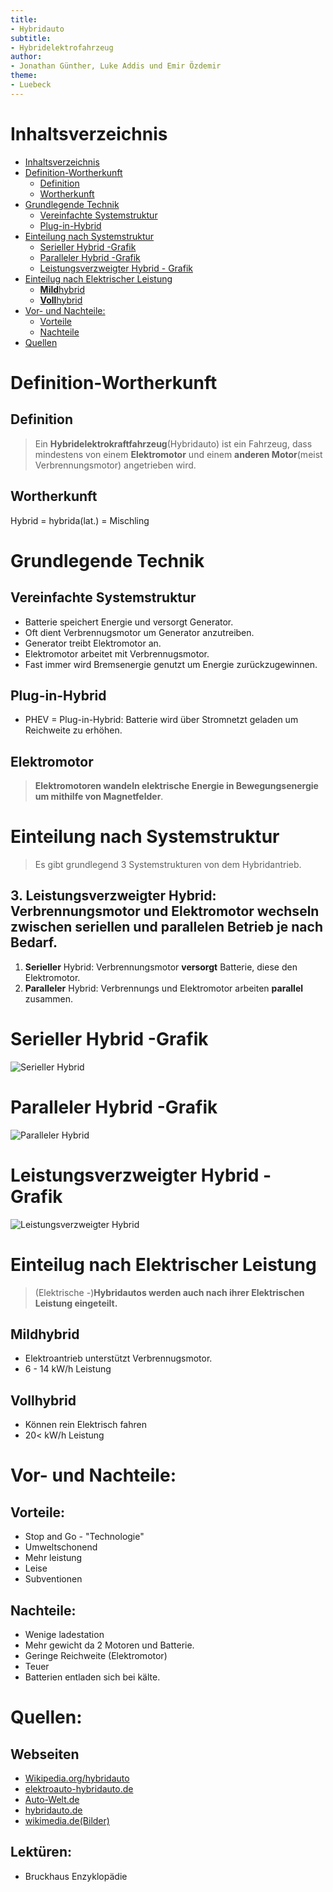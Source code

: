 ```yaml
---
title:
- Hybridauto
subtitle:
- Hybridelektrofahrzeug
author:
- Jonathan Günther, Luke Addis und Emir Özdemir
theme:
- Luebeck
---
```


# Inhaltsverzeichnis

   * [Inhaltsverzeichnis](#inhaltsverzeichnis)
   * [Definition-Wortherkunft](#definition-wortherkunft)
      * [Definition](#definition)
      * [Wortherkunft](#wortherkunft)
   * [Grundlegende Technik](#grundlegende-technik)
      * [Vereinfachte Systemstruktur](#vereinfachte-systemstruktur)
      * [Plug-in-Hybrid](#plug-in-hybrid)
   * [Einteilung nach Systemstruktur](#einteilung-nach-systemstruktur)
      * [Serieller Hybrid -Grafik](#serieller-hybrid--grafik)
      * [Paralleler Hybrid -Grafik](#paralleler-hybrid--grafik)
      * [Leistungsverzweigter Hybrid - Grafik](#leistungsverzweigter-hybrid---grafik)
   * [Einteilug nach Elektrischer Leistung](#einteilug-nach-elektrischer-leistung)
      * [<strong>Mild</strong>hybrid](#mildhybrid)
      * [<strong>Voll</strong>hybrid](#vollhybrid)
   * [Vor- und Nachteile:](#vor--und-nachteile)
      * [Vorteile](#vorteile)
      * [Nachteile](#nachteile)
   * [Quellen](#quellen)



# Definition-Wortherkunft
## Definition

> Ein **Hybridelektrokraftfahrzeug**(Hybridauto) ist ein Fahrzeug, dass mindestens von einem **Elektromotor** und einem **anderen Motor**(meist Verbrennungsmotor) angetrieben wird.


## Wortherkunft

Hybrid = hybrida(lat.) = Mischling

# Grundlegende Technik

## Vereinfachte Systemstruktur
- Batterie speichert Energie und versorgt Generator.
- Oft dient Verbrennugsmotor um Generator anzutreiben.
- Generator treibt Elektromotor an. 
- Elektromotor arbeitet mit Verbrennugsmotor.
- Fast immer wird Bremsenergie genutzt um Energie zurückzugewinnen.

## Plug-in-Hybrid
- PHEV = Plug-in-Hybrid: Batterie wird über Stromnetzt geladen um Reichweite zu erhöhen.

## Elektromotor 
 > **Elektromotoren wandeln elektrische Energie in Bewegungsenergie um mithilfe von Magnetfelder**. 

# Einteilung nach Systemstruktur
> Es gibt grundlegend 3 Systemstrukturen von dem Hybridantrieb. 

## 3. **Leistungsverzweigter** Hybrid: Verbrennungsmotor und Elektromotor wechseln zwischen seriellen und parallelen Betrieb je nach **Bedarf**.
 1. **Serieller** Hybrid: Verbrennungsmotor **versorgt** Batterie, diese den Elektromotor.
 2. **Paralleler** Hybrid: Verbrennungs und Elektromotor arbeiten **parallel** zusammen.

# Serieller Hybrid -Grafik
![Serieller Hybrid](img/serieller.jpg)

# Paralleler Hybrid -Grafik
![Paralleler Hybrid](img/paralleler.jpg)

# Leistungsverzweigter Hybrid - Grafik
![Leistungsverzweigter Hybrid](img/leistungsverzweigter.jpg)


# Einteilug nach Elektrischer Leistung

  > (Elektrische -)**Hybridautos werden auch nach ihrer Elektrischen Leistung eingeteilt.**


## **Mild**hybrid 
  - Elektroantrieb unterstützt Verbrennugsmotor.
  - 6 - 14 kW/h Leistung

## **Voll**hybrid 
  - Können rein Elektrisch fahren 
  - 20< kW/h Leistung

# Vor- und Nachteile: 

## Vorteile: 

- Stop and Go - "Technologie"
- Umweltschonend 
- Mehr leistung
- Leise
- Subventionen

## Nachteile:

- Wenige ladestation
- Mehr gewicht da 2 Motoren und Batterie.
- Geringe Reichweite (Elektromotor)
- Teuer
- Batterien entladen sich bei kälte.

# Quellen:
## Webseiten
- [Wikipedia.org/hybridauto](https://de.wikipedia.org/wiki/Hybridelektrokraftfahrzeug)
- [elektroauto-hybridauto.de](http://www.elektroauto-hybridauto.de)
- [Auto-Welt.de](https://www.die-auto-welt.de/ratgeber/hybridfahrzeuge-vor-und-nachteile)
- [hybridauto.de](hybridauto.de)
- [wikimedia.de(Bilder)](commons.wikimedia.org/wiki/File:Prius2004.JPG)

## Lektüren:
  - Bruckhaus Enzyklopädie
